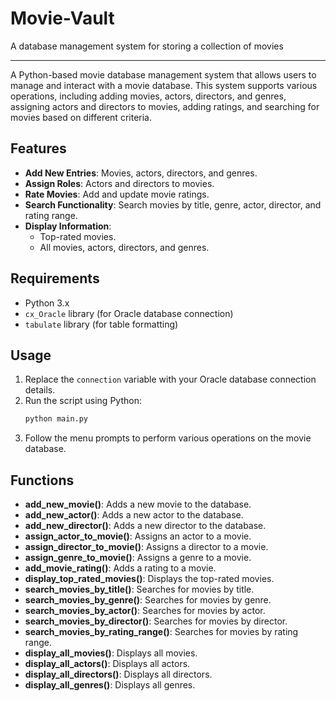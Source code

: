 # Movie-Vault
A database management system for storing a collection of movies

---

A Python-based movie database management system that allows users to manage and interact with a movie database. This system supports various operations, including adding movies, actors, directors, and genres, assigning actors and directors to movies, adding ratings, and searching for movies based on different criteria.

## Features

- **Add New Entries**: Movies, actors, directors, and genres.
- **Assign Roles**: Actors and directors to movies.
- **Rate Movies**: Add and update movie ratings.
- **Search Functionality**: Search movies by title, genre, actor, director, and rating range.
- **Display Information**:
  - Top-rated movies.
  - All movies, actors, directors, and genres.

## Requirements

- Python 3.x
- `cx_Oracle` library (for Oracle database connection)
- `tabulate` library (for table formatting)

## Usage

1. Replace the `connection` variable with your Oracle database connection details.
2. Run the script using Python:
   ```bash
   python main.py
   ```
3. Follow the menu prompts to perform various operations on the movie database.

## Functions

- **add_new_movie()**: Adds a new movie to the database.
- **add_new_actor()**: Adds a new actor to the database.
- **add_new_director()**: Adds a new director to the database.
- **assign_actor_to_movie()**: Assigns an actor to a movie.
- **assign_director_to_movie()**: Assigns a director to a movie.
- **assign_genre_to_movie()**: Assigns a genre to a movie.
- **add_movie_rating()**: Adds a rating to a movie.
- **display_top_rated_movies()**: Displays the top-rated movies.
- **search_movies_by_title()**: Searches for movies by title.
- **search_movies_by_genre()**: Searches for movies by genre.
- **search_movies_by_actor()**: Searches for movies by actor.
- **search_movies_by_director()**: Searches for movies by director.
- **search_movies_by_rating_range()**: Searches for movies by rating range.
- **display_all_movies()**: Displays all movies.
- **display_all_actors()**: Displays all actors.
- **display_all_directors()**: Displays all directors.
- **display_all_genres()**: Displays all genres.